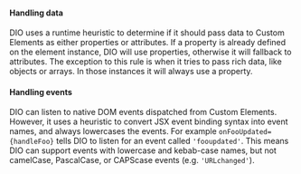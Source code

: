 <h4 id="dio-handling-data">Handling data</h4>

DIO uses a runtime heuristic to determine if it should pass data to Custom
Elements as either properties or attributes. If a property is already defined
on the element instance, DIO will use properties, otherwise it will fallback
to attributes. The exception to this rule is when it tries to pass rich data,
like objects or arrays. In those instances it will always use a property.

<h4 id="dio-handling-events">Handling events</h4>

DIO can listen to native DOM events dispatched from Custom Elements. However,
it uses a heuristic to convert JSX event binding syntax into event names, and
always lowercases the events. For example <code>onFooUpdated={handleFoo}</code>
tells DIO to listen for an event called <code>'fooupdated'</code>. This means
DIO can support events with lowercase and kebab-case names, but not
camelCase, PascalCase, or CAPScase events (e.g. <code>'URLchanged'</code>).
